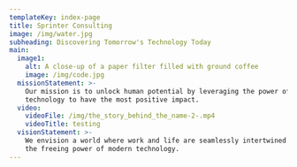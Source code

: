 ```yaml
---
templateKey: index-page
title: Sprinter Consulting
image: /img/water.jpg
subheading: Discovering Tomorrow's Technology Today
main:
  image1:
    alt: A close-up of a paper filter filled with ground coffee
    image: /img/code.jpg
  missionStatement: >-
    Our mission is to unlock human potential by leveraging the power of
    technology to have the most positive impact.
  video:
    videoFile: /img/the_story_behind_the_name-2-.mp4
    videoTitle: testing
  visionStatement: >-
    We envision a world where work and life are seamlessly intertwined through
    the freeing power of modern technology.
---
```


